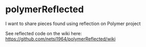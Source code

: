 polymerReflected
================

I want to share pieces found using reflection on Polymer project

See reflected code on the wiki here: https://github.com/netsi1964/polymerReflected/wiki

